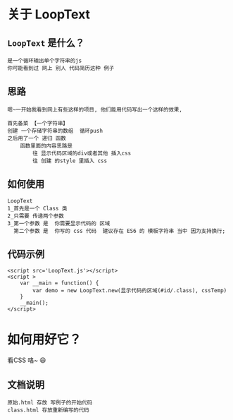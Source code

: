 # 关于 LoopText
## `LoopText` 是什么？
    是一个循环输出单个字符串的js
    你可能看到过 网上 别人 代码简历这种 例子
## 思路
    嗯~一开始我看到网上有些这样的项目, 他们能用代码写出一个这样的效果,

    首先备菜 【一个字符串】
    创建 一个存储字符串的数组  循环push
    之后用了一个 递归 函数
        函数里面的内容思路是
            往 显示代码区域的div或者其他 插入css
            往 创建 的style 里插入 css

## 如何使用
    LoopText
    1_首先是一个 Class 类
    2_只需要 传递两个参数
    3_第一个参数 是  你需要显示代码的 区域
      第二个参数 是  你写的 css 代码  建议存在 ES6 的 模板字符串 当中 因为支持换行;
## 代码示例
    <script src='LoopText.js'></script>
    <script >
        var __main = function() {
            var demo = new LoopText.new(显示代码的区域(#id/.class), cssTemp)
        }
        __main();
    </script>
#  如何用好它？
看CSS 咯~ 😄

## 文档说明
    原始.html 存放 写例子的开始代码
    class.html 存放重新编写的代码
